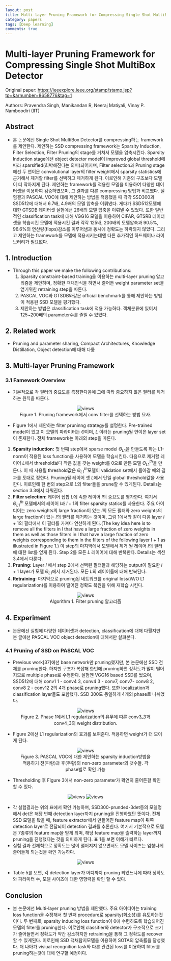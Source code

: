 ```yaml
---
layout: post
title: Multi-layer Pruning Framework for Compressing Single Shot MultiBox Detector
category: papers
tags: [Deep learning]
comments: true
---
```


# Multi-layer Pruning Framework for Compressing Single Shot MultiBox Detector

Original paper: https://ieeexplore.ieee.org/stamp/stamp.jsp?tp=&arnumber=8658776&tag=1

Authors: Pravendra Singh, Manikandan R, Neeraj Matiyali, Vinay P. Namboodiri (IIT)

## Abstract
- 본 논문에선 Single Shot MultiBox Detector를 compressing하는 framework를 제안한다. 제안하는 SSD compressing framework는 Sparsity Induction, Filter Selection, Filter Pruning의 stage를 거쳐서 모델을 압축시킨다. Sparsity Induction stage에선 object detector model이 improved global threshold에 따라 sparsified(희박해진다는 의미)되어지며, Filter selection과 Pruning stage에선 두 연이은 convolutional layer의 filter weight에서 sparsity statistics에 근거해서 제거할 filter를 선택하고 제거하게 된다. 이로인해 기존의 구조보다 모델이 더 작아지게 된다. 제안하는 framework를 적용한 모델을 이용하여 다양한 데이터셋을 이용하여 검증하였으며, 그 결과를 다른 compressing 방법과 비교했다. 실험결과 PASCAL VOC에 대해 제안하는 방법을 적용했을 때 각각 SSD300과 SSD512에 대해서 6.7배, 4.9배의 모델 압축을 이뤄냈다. 게다가 SSD512모델에 대한 GTSDB 데이터셋 실험에선 26배의 모델 압축을 이뤄낼 수 있었다. 또한 일반적인 classification task에 대해 VGG16 모델을 이용하여 CIFAR, GTSRB 데이터셋을 학습시킨 모델에 적용시킨 결과 각각 125배, 200배의 모델압축과 90.5%, 96.6%의 연산량(flops)감소를 이루어냄과 동시에 정확도는 하락되지 않았다. 그리고 제안하는 framework를 모델에 적용시키는데엔 다른 추가적인 하드웨어나 라이브러리가 필요없다.

## 1. Introduction
- Through this paper we make the following contributions:
  1. Sparsity constraint-based training을 이용하는 multi-layer pruning 알고리즘을 제안하며, 정확한 객채인식을 하면서 줄어든 weight parameter set을 얻기위한 retraining step을 따른다.
  2. PASCAL VOC와 GTSDB와같은 official benchmark를 통해 제안하는 방법이 적용된 SSD 모델을 평가했다.
  3. 제안하는 방법은 classification task에 적용 가능하다. 객체분류에 있어서 125~200배의 parameter수를 줄일 수 있었다.
  
## 2. Related work
- Pruning and parameter sharing, Compact Architectures, Knowledge Distillation, Object detection에 대해 다룸

## 3. Multi-layer Pruning Framework
### 3.1 Famework Overview
- 기본적으로 각 필터의 중요도를 측정한다음에 그에 따라 중요하지 않은 필터를 제거하는 원칙을 따른다.

<center>
<figure>
<img src="/assets/post_img/papers/2019-04-15-pruning_ssd/fig1.jpg" alt="views">
<figcaption>Figure 1. Pruning framework에서 conv filter를 선택하는 방법 묘사.</figcaption>
</figure>
</center>

- Figure 1에서 제안하는 filter pruninng strategy를 설명한다. Pre-trained model이 있고 이 모델의 파라미터는 $\Theta$이며, $L$ 이라는 pruning될 연이은 layer set이 존재한다. 전체 framework는 아래의 step을 따른다.
1. __Sparsity induction:__ 첫 번째 step에서 sparse model $\Theta_{L1}$을 만들도록 하는 L1-norm이 적용된 loss function을 사용하여 모델을 학습시킨다. 다음으로 제거할 레이어 $L$에서 threshold보다 작은 값을 갖는 weight를 0으로 만든 모델 $\Theta_{L1}^{th}$을 만든다. 이 때 사용될 threshold값은 $\Theta_{L1}^{th}$모델이 validation set에서 돌아갈 때의 결과를 토대로 정한다. Pruning될 레이어 셋 $L$에서 단일 global threshold값을 사용한다. 이로인해 한 번의 step으로 $L$의 filter들을 prune할 수 있게된다. Details는 section 3.3에서 다뤄진다.
2. __Filter selection:__ 레이어 집합 $L$에 속한 레이어 $l$의 중요도를 평가한다. 여기서 $\Theta_{L1}^{th}$ 모델에서의 레이어 $l$과 $l+1$의 filter sparsity statics를 사용한다. 주요 아이디어는 zero weights의 large fraction이 있는 $l$의 모든 필터와 zero weights의 large fraction이 있는 $l$의 필터를 제거하는 것이며, 그림 1에서와 같이 다음 layer $l+1$의 필터에서 이 필터를 가져다 연산하게 된다.(The key idea here is to remove all the filters in l that have a large fraction of zero weights in them as well as those filters in l that have a large fraction of zero weights corresponding to them in the filters of the following layer l + 1 as illustrated in Figure 1.) 이 step의 마지막에서 모델에서 제거 될 레이어 $l$의 필터에 대한 list를 얻게 된다. Step 2를 모든 $L$ 레이어에 대해 반복한다. Details는 섹션 3.4에서 다룬다.
3. __Pruning:__ Layer $l$ 에서 step 2에서 선택된 필터들과 해당하는 output이 필요한 $l+1$ layer가 모델 $\Theta_{L1}$에서 제거된다. 모든 $L$의 레이어들에 대해 반복된다.
4. __Retraining:__ 마지막으로 pruning된 네트워크를 original loss(W/O L1 regularization)를 이용하여 떨어진 정확도 복원을 위해 재학습 시킨다.

<center>
<figure>
<img src="/assets/post_img/papers/2019-04-15-pruning_ssd/algorithm1.jpg" alt="views">
<figcaption>Algorithm 1. Filter pruning 알고리즘</figcaption>
</figure>
</center>

## 4. Experiment
- 논문에선 실험에 다양한 데이터셋과 detection, classification에 대해 다뤗지만 본 글에선 PASCAL VOC object detection에 대해서만 살펴본다.

### 4.1 Pruning of SSD on PASCAL VOC
- Previous work[37]에선 base network만 pruning했지만, 본 논문에선 SSD 전체를 pruning한다. 하지만 구조가 복잡해 한번에 pruning하면 정확도가 많이 떨어지므로 multiple phase로 수행한다. 실험엔 VGG16 based SSD를 썼으며, SSD512에 대해 conv1 1 - conv4 3, conv4 3 - conv7, conv7- conv8 2, conv8 2 - conv12 2의 4개 phase로 pruning했다. 또한 localization과 classification layer들도 포함했다. SSD 300도 동일하게 4개의 phase로 나뉘었다.

<center>
<figure>
<img src="/assets/post_img/papers/2019-04-15-pruning_ssd/fig2.jpg" alt="views">
<figcaption>Figure 2. Phase 1에서 L1 regularization의 유무에 따른 conv3_3과 conv4_3의 weight distribution. </figcaption>
</figure>
</center>

- Figure 2에선 L1 regularization의 효과를 보여준다. 적용하면 weight가 더 모이게 된다.

<center>
<figure>
<img src="/assets/post_img/papers/2019-04-15-pruning_ssd/fig3.jpg" alt="views">
<figcaption>Figure 3. PASCAL VOC에 대한 제안하는 sparsity induction방법을 적용하기 전(파랑)과 후(주황)의 non-zero parameter의 갯수들. 각 phase별로 확인 가능</figcaption>
</figure>
</center>

- Thresholding 후 Figure 3에서 non-zero parameter가 확연히 줄어든걸 확인 할 수 있다.

<center>
<figure>
<img src="/assets/post_img/papers/2019-04-15-pruning_ssd/table1.jpg" alt="views">
<img src="/assets/post_img/papers/2019-04-15-pruning_ssd/table3.jpg" alt="views">
<figcaption></figcaption>
</figure>
</center>

- 각 실험결과는 위의 표에서 확인 가능하며, SSD300-prunded-3det등의 모델명에서 det은 해당 번째 detection layer까지 pruning을 진행하였단 뜻이다. 전체 SSD 모델을 봤을 때, feature extractor에서 만들어진 feature map이 뒤쪽 detection layer로 전달되어 detection 결과를 추론한다. 여기서 기본적으로 모델은 7종류의 feature map을 받게 되며, 해당 feature map을 출력하는 layer까지 pruning을 진행했다는 것을 의미하게 된다. 표 1을 보면 이해가 빠르다.
- 실험 결과 전제척으로 정확도는 많이 떨어지지 않으면서도 모델 사이즈는 엄청나게 줄어들게 되는것을 확인 가능하다.

<center>
<figure>
<img src="/assets/post_img/papers/2019-04-15-pruning_ssd/table5.jpg" alt="views">
<figcaption></figcaption>
</figure>
</center>

- Table 5를 보면, 각 detection layer가 어디까지 pruning 되었느냐에 따라 정확도와 파라미터 수, 모델 사이즈에 대한 영향력을 확인 할 수 있다.

## Conclusion
- 본 논문에선 Multi-layer pruning 방법을 제안했다. 주요 아이디어는 training loss function을 수정해서 첫 번째 procedure로 sparsity(희소성)를 유도하는것이다. 두 번째로, sparsity inducing loss function이 0에 수렴하도록 학습되어진 모델의 filter를 pruning한다. 이로인해 classifier와 detector가 구조적으로 크기가 줄어들면서 정확도가 약간 감소하지만 retraining을 통해 그 정확도를 recover할 수 있게된다. 이로인해 SSD 객채탐지모델을 이용하여 SOTA의 압축률을 달성했다. 더 나아가 visiual recognition task와 다른 관련된 loss를 이용하여 filter를 pruning하는것에 대해 연구할 예정이다.

